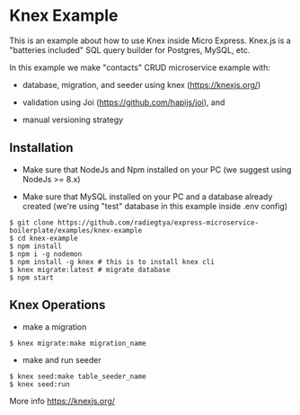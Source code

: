 # Knex Example

This is an example about how to use Knex inside Micro Express. Knex.js is a "batteries included" SQL query builder for Postgres, MySQL, etc.

In this example we make "contacts" CRUD microservice example with:

- database, migration, and seeder using knex (https://knexjs.org/)

- validation using Joi (https://github.com/hapijs/joi), and

- manual versioning strategy 


## Installation

- Make sure that NodeJs and Npm installed on your PC (we suggest using NodeJs >= 8.x)

- Make sure that MySQL installed on your PC and a database already created (we're using "test" database in this example inside .env config)

```
$ git clone https://github.com/radiegtya/express-microservice-boilerplate/examples/knex-example
$ cd knex-example
$ npm install
$ npm i -g nodemon
$ npm install -g knex # this is to install knex cli
$ knex migrate:latest # migrate database
$ npm start
```

## Knex Operations

- make a migration
```
$ knex migrate:make migration_name
```

- make and run seeder
```
$ knex seed:make table_seeder_name
$ knex seed:run
```

More info https://knexjs.org/
